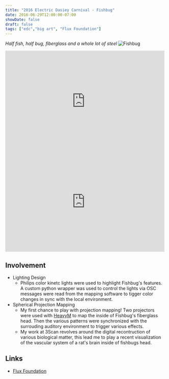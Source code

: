 ```yaml
---
title: "2016 Electric Dasiey Carnival - Fishbug"
date: 2016-06-29T12:00:00-07:00
showDate: false
draft: false
tags: ["edc","big art", "Flux Foundation"]
---
```


*Half fish, half bug, fiberglass and a whole lot of steel*
![Fishbug](/gallery/images/fishbug_edc_1.jpg)
<iframe width="500" height="315" src="https://www.youtube.com/embed/e9wluEKMxeE" frameborder="0" allow="accelerometer; autoplay; encrypted-media; gyroscope; picture-in-picture" allowfullscreen></iframe><iframe width="500" height="315" src="https://www.youtube.com/embed/R6Ct8u64lbk" frameborder="0" allow="accelerometer; autoplay; encrypted-media; gyroscope; picture-in-picture" allowfullscreen></iframe>

## Involvement
- Lighting Design
  - Philips color kinetc lights were used to highlight Fishbug's features. A custom python wrapper was used to control the lights via OSC messages were read from the mapping software to tigger color changes in sync with the local environment.
- Spherical Projection Mapping
  - My first chance to play with projection mapping! Two projectors were used with [HeavyM](www.heavym.net) to map the inside of Fishbug's fiberglass head. Then the various patterns were synchronized with the surrouding auditory environment to trigger various effects.
  - My work at 3Scan revolves around the digital recontruction of various biological matter, this lead me to play a recent visualization of the vascular system of a rat's brain inside of fishbugs head.

## Links
- [Flux Foundation](http://www.fluxfoundation.org/fishbug/)

